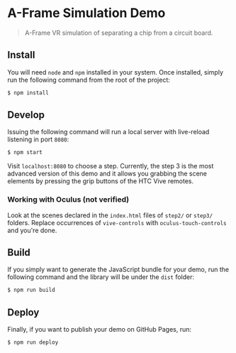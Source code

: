 # A-Frame Simulation Demo
> A-Frame VR simulation of separating a chip from a circuit board.

## Install
You will need `node` and `npm` installed in your system. Once installed, simply run the following command from the root of the project:

```bash
$ npm install
```

## Develop
Issuing the following command will run a local server with live-reload listening in port `8080`:

```bash
$ npm start
```

Visit `localhost:8080` to choose a step. Currently, the step 3 is the most advanced version of this demo and it allows you grabbing the scene elements by pressing the grip buttons of the HTC Vive remotes.

### Working with Oculus (not verified)
Look at the scenes declared in the `index.html` files of `step2/` or `step3/` folders. Replace occurrences of `vive-controls` with `oculus-touch-controls` and you're done.

## Build
If you simply want to generate the JavaScript bundle for your demo, run the following command and the library will be under the `dist` folder:

```bash
$ npm run build
```

## Deploy
Finally, if you want to publish your demo on GitHub Pages, run:

```bash
$ npm run deploy
```

